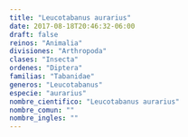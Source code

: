 ```yaml
---
title: "Leucotabanus aurarius"
date: 2017-08-18T20:46:32-06:00
draft: false
reinos: "Animalia"
divisiones: "Arthropoda"
clases: "Insecta"
ordenes: "Diptera"
familias: "Tabanidae"
generos: "Leucotabanus"
especie: "aurarius"
nombre_cientifico: "Leucotabanus aurarius"
nombre_comun: ""
nombre_ingles: ""
---
```


